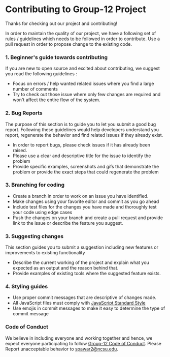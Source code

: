 # Contributing to Group-12 Project

Thanks for checking out our project and contributing!

In order to maintain the quality of our project, we have a following set of rules /  guidelines which needs to be followed in order to contribute. Use a pull request in order to propose change to the existing code.

### 1. Beginner's guide towards contributing
If you are new to open source and excited about contributing, we suggest you read the following guidelines :

* Focus on errors / help wanted related issues where you find a large number of comments
* Try to check out those issue where only few changes are required and won't affect the entire flow of the system.

### 2. Bug Reports
The purpose of this section is to guide you to let you submit a good bug report. Following these guidelines would help developers understand you report, regenerate the behavior and find related issues if they already exist.

* In order to report bugs, please check issues if it has already been raised.
* Please use a clear and descriptive title for the issue to identify the problem
* Provide specific examples, screenshots and gifs that demonstrate the problem or provide the exact steps that could regenerate the problem

### 3. Branching for coding

* Create a branch in order to work on an issue you have identified.
* Make changes using your favorite editor and commit as you go ahead
* Include test files for the changes you have made and thoroughly test your code using edge cases
* Push the changes on your branch and create a pull request and provide link to the issue or describe the feature you suggest.


### 3. Suggesting changes
This section guides you to submit a suggestion including new features or improvements to existing functionality

* Describe the current working of the project and explain what you expected as an output and the reason behind that.
* Provide examples of existing tools where the suggested feature exists.

### 4. Styling guides

* Use proper commit messages that are descriptive of changes made.
* All JavaScript files must comply with [JavaScript Standard Style](https://standardjs.com/)
* Use emojis in commit messages to make it easy to determine the type of commit message

### Code of Conduct
We believe in including everyone and working together and hence, we expect everyone participating to follow [Group-12 Code of Conduct](CODE_OF_CONDUCT.md). Please Report unacceptable behavior to [spawar2@ncsu.edu](mailto:spawar2@ncsu.edu).
